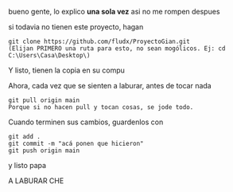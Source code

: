bueno gente, lo explico **una sola vez** asi no me rompen despues  

si todavia no tienen este proyecto, hagan  
```
git clone https://github.com/fludx/ProyectoGian.git
(Elijan PRIMERO una ruta para esto, no sean mogólicos. Ej: cd C:\Users\Casa\Desktop\)
```
Y listo, tienen la copia en su compu

Ahora, cada vez que se sienten a laburar, antes de tocar nada
```
git pull origin main
Porque si no hacen pull y tocan cosas, se jode todo.
```
Cuando terminen sus cambios, guardenlos con
```
git add .
git commit -m "acá ponen que hicieron"
git push origin main
```
y listo papa  


A LABURAR CHE

